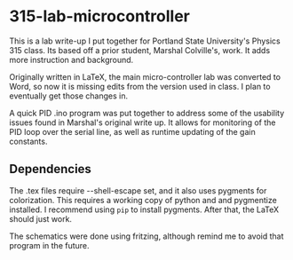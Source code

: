 315-lab-microcontroller
=======================

This is a lab write-up I put together for Portland State University's Physics 315 class.  Its based off a prior student, Marshal Colville's, work.  It adds more instruction and background.  

Originally written in LaTeX, the main micro-controller lab was converted to Word, so now it is missing edits from the version used in class.  I plan to eventually get those changes in.

A quick PID .ino program was put together to address some of the usability issues found in Marshal's original write up.  It allows for monitoring of the PID loop over the serial line, as well as runtime updating of the gain constants.

## Dependencies  

The .tex files require --shell-escape set, and it also uses pygments for colorization.  This requires a working copy of python and and pygmentize installed. I recommend using `pip` to install pygments.   After that, the LaTeX should just work.

The schematics were done using fritzing, although remind me to avoid that program in the future.
